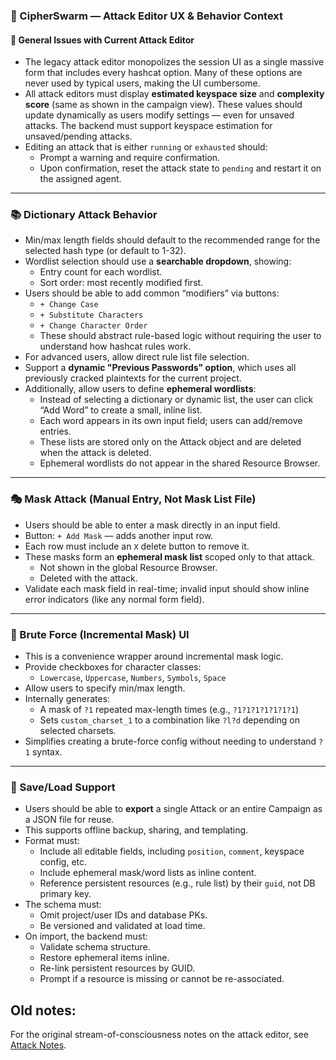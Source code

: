 ### 🧠 CipherSwarm — Attack Editor UX & Behavior Context

#### 🔁 General Issues with Current Attack Editor

-   The legacy attack editor monopolizes the session UI as a single massive form that includes every hashcat option. Many of these options are never used by typical users, making the UI cumbersome.
-   All attack editors must display **estimated keyspace size** and **complexity score** (same as shown in the campaign view). These values should update dynamically as users modify settings — even for unsaved attacks. The backend must support keyspace estimation for unsaved/pending attacks.
-   Editing an attack that is either `running` or `exhausted` should:
    -   Prompt a warning and require confirmation.
    -   Upon confirmation, reset the attack state to `pending` and restart it on the assigned agent.

---

### 📚 Dictionary Attack Behavior

-   Min/max length fields should default to the recommended range for the selected hash type (or default to 1-32).
-   Wordlist selection should use a **searchable dropdown**, showing:
    -   Entry count for each wordlist.
    -   Sort order: most recently modified first.
-   Users should be able to add common “modifiers” via buttons:
    -   `+ Change Case`
    -   `+ Substitute Characters`
    -   `+ Change Character Order`
    -   These should abstract rule-based logic without requiring the user to understand how hashcat rules work.
-   For advanced users, allow direct rule list file selection.
-   Support a **dynamic "Previous Passwords" option**, which uses all previously cracked plaintexts for the current project.
-   Additionally, allow users to define **ephemeral wordlists**:
    -   Instead of selecting a dictionary or dynamic list, the user can click “Add Word” to create a small, inline list.
    -   Each word appears in its own input field; users can add/remove entries.
    -   These lists are stored only on the Attack object and are deleted when the attack is deleted.
    -   Ephemeral wordlists do not appear in the shared Resource Browser.

---

### 🎭 Mask Attack (Manual Entry, Not Mask List File)

-   Users should be able to enter a mask directly in an input field.
-   Button: `+ Add Mask` — adds another input row.
-   Each row must include an `X` delete button to remove it.
-   These masks form an **ephemeral mask list** scoped only to that attack.
    -   Not shown in the global Resource Browser.
    -   Deleted with the attack.
-   Validate each mask field in real-time; invalid input should show inline error indicators (like any normal form field).

---

### 🔢 Brute Force (Incremental Mask) UI

-   This is a convenience wrapper around incremental mask logic.
-   Provide checkboxes for character classes:
    -   `Lowercase`, `Uppercase`, `Numbers`, `Symbols`, `Space`
-   Allow users to specify min/max length.
-   Internally generates:
    -   A mask of `?1` repeated max-length times (e.g., `?1?1?1?1?1?1?1`)
    -   Sets `custom_charset_1` to a combination like `?l?d` depending on selected charsets.
-   Simplifies creating a brute-force config without needing to understand `?1` syntax.

---

### 💾 Save/Load Support

-   Users should be able to **export** a single Attack or an entire Campaign as a JSON file for reuse.
-   This supports offline backup, sharing, and templating.
-   Format must:
    -   Include all editable fields, including `position`, `comment`, keyspace config, etc.
    -   Include ephemeral mask/word lists as inline content.
    -   Reference persistent resources (e.g., rule list) by their `guid`, not DB primary key.
-   The schema must:
    -   Omit project/user IDs and database PKs.
    -   Be versioned and validated at load time.
-   On import, the backend must:
    -   Validate schema structure.
    -   Restore ephemeral items inline.
    -   Re-link persistent resources by GUID.
    -   Prompt if a resource is missing or cannot be re-associated.

## Old notes:

For the original stream-of-consciousness notes on the attack editor, see [Attack Notes](original_notes/attack.md).
